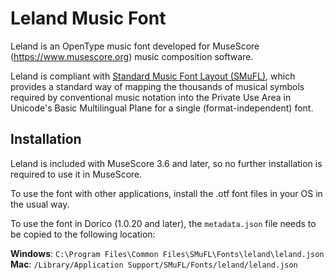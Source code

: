 # Leland Music Font

Leland is an OpenType music font developed for MuseScore (https://www.musescore.org) music composition software.

Leland is compliant with [Standard Music Font Layout (SMuFL)](https://w3c.github.io/smufl/gitbook/), which provides a standard way of mapping the thousands of musical symbols required by conventional music notation into the Private Use Area in Unicode's Basic Multilingual Plane for a single (format-independent) font.

## Installation

Leland is included with MuseScore 3.6 and later, so no further installation is required to use it in MuseScore.

To use the font with other applications, install the .otf font files in your OS in the usual way.

To use the font in Dorico (1.0.20 and later), the `metadata.json` file needs to be copied to the following location:

__Windows__: `C:\Program Files\Common Files\SMuFL\Fonts\leland\leland.json`  
__Mac__: `/Library/Application Support/SMuFL/Fonts/leland/leland.json`


